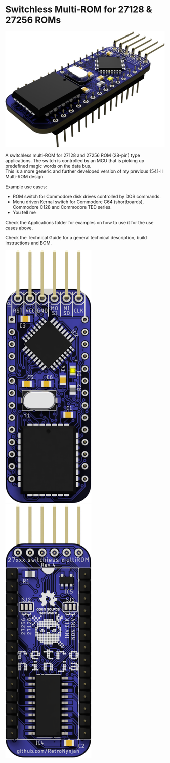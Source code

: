 # Switchless Multi-ROM for 27128 & 27256 ROMs

<img src="rev4\images\pcb_render.png" alt="3D rendering" width="800"/><br/>

A switchless multi-ROM for 27128 and 27256 ROM (28-pin) type applications. The switch is controlled by an MCU that is picking up predefined magic words on the data bus.  
This is a more generic and further developed version of my previous 1541-II Multi-ROM design.

Example use cases:
* ROM switch for Commodore disk drives controlled by DOS commands.
* Menu driven Kernal switch for Commodore C64 (shortboards), Commodore C128 and Commodore TED series.
* You tell me

Check the Applications folder for examples on how to use it for the use cases above.

Check the Technical Guide for a general technical description, build instructions and BOM.

<img src="rev4\images\pcb_top.png" alt="Rendered top view" height="800"/>  <img src="rev4\images\pcb_bottom.png" alt="Rendered bottom view" height="800"/><br/>
